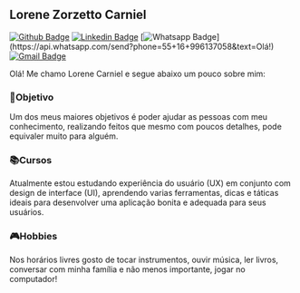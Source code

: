 ## Lorene Zorzetto Carniel
[![Github Badge](https://img.shields.io/badge/-Github-000?style=flat-square&logo=Github&logoColor=white&link=https://github.com/lorenecarniel)](https://github.com/lorenecarniel)
[![Linkedin Badge](https://img.shields.io/badge/-LinkedIn-blue?style=flat-square&logo=Linkedin&logoColor=white&link=https://www.linkedin.com/in/lorenecarniel/)](https://www.linkedin.com/in/lorenecarniel/)
[![Whatsapp Badge](https://img.shields.io/badge/-Whatsapp-4CA143?style=flat-square&labelColor=4CA143&logo=whatsapp&logoColor=white&link=https://api.whatsapp.com/send?phone=55+16+996137058&text=Olá!)](https://api.whatsapp.com/send?phone=55+16+996137058&text=Olá!)
[![Gmail Badge](https://img.shields.io/badge/-Gmail-c14438?style=flat-square&logo=Gmail&logoColor=white&link=mailto:lorene.carniel@gmail.com)](mailto:lorene.carniel@gmail.com)

Olá! Me chamo Lorene Carniel e segue abaixo um pouco sobre mim:

### 🚀Objetivo
Um dos meus maiores objetivos é poder ajudar as pessoas com meu conhecimento, realizando feitos que mesmo com poucos detalhes, pode equivaler muito para alguém.

### 📚Cursos
Atualmente estou estudando experiência do usuário (UX) em conjunto com design de interface (UI), aprendendo varias ferramentas, dicas e táticas ideais para desenvolver uma aplicação bonita e adequada para seus usuários.

### 🎮Hobbies
Nos horários livres gosto de tocar instrumentos, ouvir música, ler livros, conversar com minha família e não menos importante, jogar no computador! 
